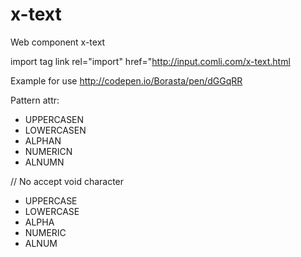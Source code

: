 # x-text
Web component x-text

import tag
link rel="import" href="http://input.comli.com/x-text.html

Example for use http://codepen.io/Borasta/pen/dGGqRR

Pattern attr:
  - UPPERCASEN
  - LOWERCASEN
  - ALPHAN
  - NUMERICN
  - ALNUMN
  
  // No accept void character
  - UPPERCASE
  - LOWERCASE
  - ALPHA
  - NUMERIC
  - ALNUM
